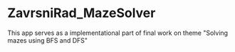 # ZavrsniRad_MazeSolver
This app serves as a implementational part of final work on theme "Solving mazes using BFS and DFS"
